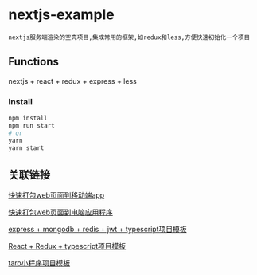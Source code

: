# nextjs-example

```nextjs服务端渲染的空壳项目,集成常用的框架,如redux和less,方便快速初始化一个项目```

## Functions

nextjs + react + redux + express + less

### Install

```bash
npm install
npm run start
# or
yarn
yarn start
```

## 关联链接

[快速打包web页面到移动端app](https://github.com/zhoushoujian/cordova-template)  

[快速打包web页面到电脑应用程序](https://github.com/zhoushoujian/electron-template)  

[express + mongodb + redis + jwt + typescript项目模板](https://github.com/zhoushoujian/typescript-express-templates)  

[React + Redux + typescript项目模板](https://github.com/zhoushoujian/typescript-react-templates)  

[taro小程序项目模板](https://github.com/zhoushoujian/taro)
